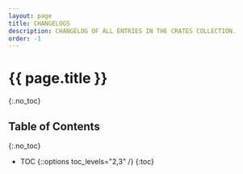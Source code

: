 ```yaml
---
layout: page
title: CHANGELOGS
description: CHANGELOG OF ALL ENTRIES IN THE CRATES COLLECTION.
order: -1
---
```


# {{ page.title }}
{:.no_toc}

## Table of Contents
{:.no_toc}

- TOC
{::options toc_levels="2,3" /}
{:toc}  